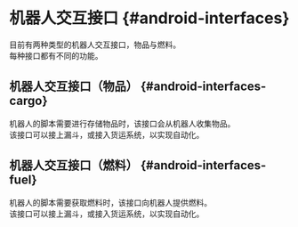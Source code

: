 # 机器人交互接口 {#android-interfaces}

目前有两种类型的机器人交互接口，物品与燃料。  
每种接口都有不同的功能。

## 机器人交互接口（物品） {#android-interfaces-cargo}

机器人的脚本需要进行存储物品时，该接口会从机器人收集物品。  
该接口可以接上漏斗，或接入货运系统，以实现自动化。

## 机器人交互接口（燃料） {#android-interfaces-fuel}

机器人的脚本需要获取燃料时，该接口向机器人提供燃料。  
该接口可以接上漏斗，或接入货运系统，以实现自动化。
